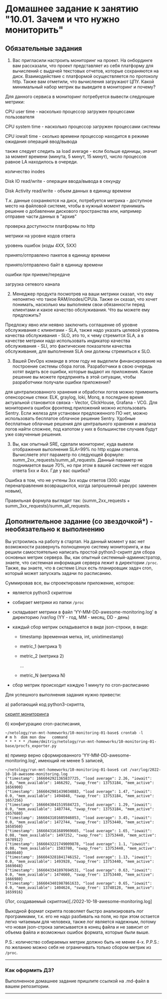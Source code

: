 # Домашнее задание к занятию "10.01. Зачем и что нужно мониторить"

## Обязательные задания

1. Вас пригласили настроить мониторинг на проект. На онбординге вам рассказали, что проект представляет из себя 
платформу для вычислений с выдачей текстовых отчетов, которые сохраняются на диск. Взаимодействие с платформой 
осуществляется по протоколу http. Также вам отметили, что вычисления загружают ЦПУ. Какой минимальный набор метрик вы
выведите в мониторинг и почему?


Для данного сервиса в мониторинг потребуется вывести следующие метрики: 

CPU user time - насколько процессор загружен процессами пользователя

CPU system time - насколько процессор загружен процессами системы

CPU iowait time - сколько времени процессор находится в режиме ожидания операций ввод/вывода

также следует следить за load average - если больше единицы, значит за момент времени (минута, 5 минут, 15 минут), число процессов равное LA находилось в очереди.

количество inodes

Disk IO read/write - операции ввода/вывода в секунду

Disk Activity read/write - объем данных в единицу времени

Т.к. данные сохраняются на диск, потребуется метрика - доступное место на файловой системе, чтобы в нужный момент принимать решение о добавлении дискового пространства или, например отправке части данных в "архив"

проверка доступности платформы по http

метрики на уровне кодов ответа

уровень ошибок (коды 4ХХ, 5ХХ)

принято/отправлено пакетов в единицу времени

принято/отправлено байт в единицу времени

ошибки при приеме/передаче

загрузка сетевого канала

2. Менеджер продукта посмотрев на ваши метрики сказал, что ему непонятно что такое RAM/inodes/CPUla. Также он сказал, 
что хочет понимать, насколько мы выполняем свои обязанности перед клиентами и какое качество обслуживания. Что вы 
можете ему предложить?

Предложу явно или неявно заключить соглашение об уровне обслуживания с клиентами - SLA, также надо указать целевой уровень качества обслуживания - SLO, это то, к чему стремится SLA, а в качестве метрики надо использовать индикатор качества обслуживания - SLI, это фактические показатели качества обслуживания, для выполнения SLA они должны стремиться к SLO.

3. Вашей DevOps команде в этом году не выделили финансирование на построение системы сбора логов. Разработчики в свою 
очередь хотят видеть все ошибки, которые выдают их приложения. Какое решение вы можете предпринять в этой ситуации, 
чтобы разработчики получали ошибки приложения?

для централизованного хранения и обработки логов можно применить опенсорсные стеки: ELK, graylog, loki, Monq, в последнее время актуальной становится связка - Vector, ClickHouse, Grafana - VCG. 
Для мониторинга ошибок фронтенд приложений можно использовать Sentry. Если железа для установки предложенного ПО нет, можно использовать бесплатое облачное решение Sentry. Удобные бесплатные облачные решения для центрального хранения и анализа логов найти сложнее, под капотом у них в большинстве случаев будут уже озвученные решения.

3. Вы, как опытный SRE, сделали мониторинг, куда вывели отображения выполнения SLA=99% по http кодам ответов. 
Вычисляете этот параметр по следующей формуле: summ_2xx_requests/summ_all_requests. Данный параметр не поднимается выше 
70%, но при этом в вашей системе нет кодов ответа 5xx и 4xx. Где у вас ошибка?

Ошибка в том, что не учтены 3хх коды ответов (300: коды перенаправления возвращаются, когда запрошенный ресурс заменен новым), 

Правильная формула выглядит так: (summ_2xx_requests + summ_3xx_requests)/summ_all_requests.


## Дополнительное задание (со звездочкой*) - необязательно к выполнению

Вы устроились на работу в стартап. На данный момент у вас нет возможности развернуть полноценную систему 
мониторинга, и вы решили самостоятельно написать простой python3-скрипт для сбора основных метрик сервера. Вы, как 
опытный системный-администратор, знаете, что системная информация сервера лежит в директории `/proc`. 
Также, вы знаете, что в системе Linux есть  планировщик задач cron, который может запускать задачи по расписанию.

Суммировав все, вы спроектировали приложение, которое:
- является python3 скриптом
- собирает метрики из папки `/proc`
- складывает метрики в файл 'YY-MM-DD-awesome-monitoring.log' в директорию /var/log 
(YY - год, MM - месяц, DD - день)
- каждый сбор метрик складывается в виде json-строки, в виде:
  + timestamp (временная метка, int, unixtimestamp)
  + metric_1 (метрика 1)
  + metric_2 (метрика 2)
  
     ...
     
  + metric_N (метрика N)
  
- сбор метрик происходит каждую 1 минуту по cron-расписанию

Для успешного выполнения задания нужно привести:

а) работающий код python3-скрипта,

[скрипт мониторинга](./procfs_exporter.py)

б) конфигурацию cron-расписания,
```shell
~/netology/run-mnt-homeworks/10-monitoring-01-base$ crontab -l
# m h  dom mon dow   command
* * * * * /home/dmitriy/netology/run-mnt-homeworks/10-monitoring-01-base/procfs_exporter.py 
```

в) пример верно сформированного 'YY-MM-DD-awesome-monitoring.log', имеющий не менее 5 записей,

```shell
~/netology/run-mnt-homeworks/10-monitoring-01-base$ cat /var/log/2022-10-18-awesome-monitoring.log 
{"timestamp": 1666042921365837725, "load average": 2.26, "iowait": 0.0, "mem_available": 1466292, "swap_free": 13753184, "mem_active": 1656900}
{"timestamp": 1666042981439034883, "load average": 1.47, "iowait": 0.0, "mem_available": 1494848, "swap_free": 13753184, "mem_active": 1657256}
{"timestamp": 1666043041519584723, "load average": 1.29, "iowait": 0.0, "mem_available": 1487744, "swap_free": 13753184, "mem_active": 1657680}
{"timestamp": 1666043101605946053, "load average": 3.45, "iowait": 0.0, "mem_available": 1472744, "swap_free": 13753440, "mem_active": 1658560}
{"timestamp": 1666043161689969665, "load average": 1.65, "iowait": 0.08, "mem_available": 1497252, "swap_free": 13753440, "mem_active": 1678912}
{"timestamp": 1666043221749009878, "load average": 1.1, "iowait": 0.08, "mem_available": 1503780, "swap_free": 13753440, "mem_active": 1668640}
{"timestamp": 1666043281841746152, "load average": 1.13, "iowait": 0.0, "mem_available": 1493928, "swap_free": 13753440, "mem_active": 1669048}
{"timestamp": 1666043341897694531, "load average": 0.63, "iowait": 0.0, "mem_available": 1474660, "swap_free": 13753440, "mem_active": 1666980}
{"timestamp": 1666043401987861633, "load average": 0.65, "iowait": 0.0, "mem_available": 1404624, "swap_free": 13740128, "mem_active": 1659916}
```
(Лог, создаваемый скриптом)[./2022-10-18-awesome-monitoring.log]

Выходной формат скрипта позволяет быстро анализировать лог программами, т.к. его не надо разбивать на поля, но при этом остается легко читаемым для человека, также лог является надежным, потому что новая json-строка записывается в конец файла и не зависит от объема файла и возможных ошибок формата, которые были выше. 

P.S.: количество собираемых метрик должно быть не менее 4-х.
P.P.S.: по желанию можно себя не ограничивать только сбором метрик из `/proc`.

---

### Как оформить ДЗ?

Выполненное домашнее задание пришлите ссылкой на .md-файл в вашем репозитории.

---
